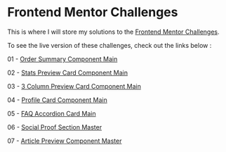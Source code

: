 # Frontend Mentor Challenges

This is where I will store my solutions to the [Frontend Mentor Challenges](https://www.frontendmentor.io/).

To see the live version of these challenges, check out the links below :

01 - [Order Summary Component Main](https://order-summary-component-main-lac.vercel.app/)

02 - [Stats Preview Card Component Main](https://stats-preview-card-component-main-pi.vercel.app/)

03 - [3 Column Preview Card Component Main](https://3-column-preview-card-component-main-kappa-six.vercel.app/)

04 - [Profile Card Component Main](https://sarahlemonn.github.io/frontendmentor/profile-card-component-main/index.html)

05 - [FAQ Accordion Card Main](https://sarahlemonn.github.io/frontendmentor/faq-accordion-card-main/index.html)

06 - [Social Proof Section Master](https://sarahlemonn.github.io/frontendmentor/social-proof-section-master/index.html)

07 - [Article Preview Component Master](https://sarahlemonn.github.io/frontendmentor/article-preview-component-master/index.html)